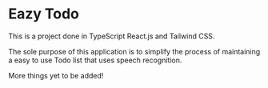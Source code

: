 # Eazy Todo

This is a project done in TypeScript React.js and Tailwind CSS.

The sole purpose of this application is to simplify the process of maintaining a easy to use Todo list that uses speech recognition.

More things yet to be added!
